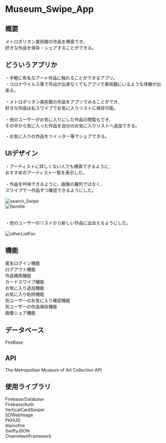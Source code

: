 # Museum_Swipe_App

## 概要
メトロポリタン美術館の作品を検索でき、  
好きな作品を保存・シェアすることができる。

## どういうアプリか
・手軽に有名なアート作品に触れることができるアプリ。  
・コロナウイルス等で外出が出来なくてもアプリで美術館にいるような体験が出来る。  
<br>
・メトロポリタン美術館の作品をアプリでみることができ,  
好きな作品は右スワイプでお気に入りリストに保存可能。  
<br>
・他のユーザーがお気に入りにした作品の閲覧もでき、  
その中から気に入った作品を自分のお気に入りリストへ追加できる。  

・お気に入りの作品をツイッター等でシェアできる。  


## UIデザイン
・アーティストに詳しくない人でも検索できるように,  
おすすめのアーティスト一覧を表示した。  
<br>
・作品を吟味できるように、画像の羅列ではなく、  
スワイプで一作品ずつ確認できるようにした。  
<br>
![search_Swipe](https://user-images.githubusercontent.com/78245675/112149481-5fdc9380-8c22-11eb-9a02-94b89410cf9a.gif)  
![favolite](https://user-images.githubusercontent.com/78245675/112149794-b4800e80-8c22-11eb-9dcf-546ca6915538.gif)    
<br>
<br>
・他のユーザーのリストから新しい作品に出会えるようにした。  
<br>
![otherListFav](https://user-images.githubusercontent.com/78245675/112150001-f446f600-8c22-11eb-8b99-2215d2d8e68e.gif)


## 機能
匿名ログイン機能  
ログアウト機能  
作品検索機能  
カードスワイプ機能  
お気に入り追加機能  
お気に入り削除機能  
別ユーザーのお気に入り確認機能  
別ユーザーの作品保存機能  
画像シェア機能  

## データベース
FireBase

## API
The Metropolitan Museum of Art Collection API

## 使用ライブラリ
Firebase/Database  
Firebase/Auth  
VerticalCardSwiper  
SDWebImage  
PKHUD  
Alamofire  
SwiftyJSON  
ChameleonFramework  





